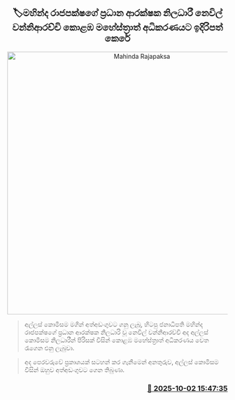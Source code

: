 <p align='center'><b><h2 align='center' title='Mahinda Rajapaksa's Chief Security Officer Neville Wanniarachchi produced before the Colombo Magistrate's Court'>🏷මහින්ද රාජපක්ෂගේ ප්‍රධාන ආරක්ෂක නිලධාරී නෙවිල් වන්නිආරච්චි කොළඹ මහේස්ත්‍රාත් අධිකරණය‍ට ඉදිරිපත් කෙරේ</h2></b></p>
<p align='center'><img src='https://helakuru.sgp1.cdn.digitaloceanspaces.com/esana/images/lib/nevil-wanniarachchi.jpg' width='600' alt='Mahinda Rajapaksa's Chief Security Officer Neville Wanniarachchi produced before the Colombo Magistrate's Court'></p>

> අල්ලස් කොමිසම මගින් අත්අඩංගුවට ගනු ලැබූ, හිටපු ජනාධිපති මහින්ද රාජපක්ෂගේ ප්‍රධාන ආරක්ෂක නිලධාරි වූ නෙවිල් වන්නිආරච්චි අද අල්ලස් කොමිසම නිලධාරීන් පිරිසක් විසින් කොළඹ මහේස්ත්‍රාත් අධිකරණය වෙත රැගෙන එනු ලැබුවා.

> අද පෙරවරුවේ ප්‍රකාශයක් සටහන් කර ගැනීමෙන් අනතුරුව, අල්ලස් කොමිසම විසින් ඔහුව අත්අඩංගුවට ගෙන තිබුණා.



<h3 align='right'><a href='https://www.helakuru.lk/esana/p/114181/'>📅 2025-10-02 15:47:35</a></h3>
